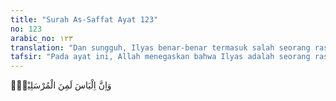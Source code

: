 ```yaml
---
title: "Surah As-Saffat Ayat 123"
no: 123
arabic_no: ١٢٣
translation: "Dan sungguh, Ilyas benar-benar termasuk salah seorang rasul."
tafsir: "Pada ayat ini, Allah menegaskan bahwa Ilyas adalah seorang rasul yang diutus Allah. Menurut ath-thabari, Ilyas adalah putra Yasin bin Finhas bin 'Iyzar bin Nabi Harun saudara Nabi Musa. Masa kenabiannya setelah kenabian Nabi Sulaiman. Ia diutus Allah kepada Bani Israil ketika kaumnya itu tidak lagi menyembah Allah, tetapi menyembah berhala. Raja-raja mereka juga mendukung agama berhala tersebut, bahkan membangun tempat-tempat khusus penyembelihan hewan untuk dipersembahkan kepada berhala tersebut."
---
```

وَاِنَّ اِلْيَاسَ لَمِنَ الْمُرْسَلِيْنَۗ 